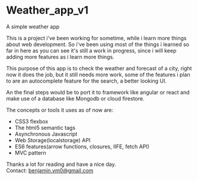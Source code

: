 # Weather_app_v1
A simple weather app

This is a project i've been working for sometime, while i learn more things about web development.
So i've been using most of the things i learned so far in here as you can see it's still a work in progress,
since i will keep adding more features as i learn more things.

This purpose of this app is to check the weather and forecast of a city, right now it does the job, but it still
needs more work, some of the features i plan to are an autocomplete feature for the search, a better looking UI.

An the final steps would be to port it to framework like angular or react and make use of a database like Mongodb or
cloud firestore.

The concepts or tools it uses as of now are:
<ul>
  <li>CSS3 flexbox</li>
  <li>The html5 semantic tags</li>
  <li>Asynchronous Javascript</li>
  <li>Web Storage(localstorage) API</li>
  <li>ES6 features(arrow functions, closures, IIFE, fetch API)</li>
  <li>MVC pattern</li>
</ul>


Thanks a lot for reading and have a nice day.<br>
Contact: benjamin.vm0@gmail.com
